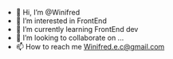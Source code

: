 - 👋 Hi, I’m @Winifred
- 👀 I’m interested in FrontEnd 
- 🌱 I’m currently learning FrontEnd dev
- 💞️ I’m looking to collaborate on ...
- 📫 How to reach me Winifred.e.c@gmail.com 

<!---
WinifredEc/WinifredEc is a ✨ special ✨ repository because its `README.md` (this file) appears on your GitHub profile.
You can click the Preview link to take a look at your changes.
--->
